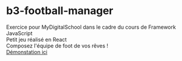 # b3-football-manager
Exercice pour MyDigitalSchool dans le cadre du cours de Framework JavaScript<br/>
Petit jeu réalisé en React<br/>
Composez l'équipe de foot de vos rêves !<br/>
[Démonstation ici](https://gabrielley-b3-football-manager.now.sh)
